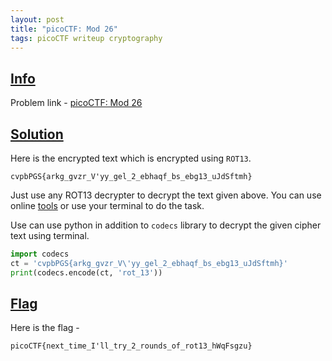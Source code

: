 ```yaml
---
layout: post
title: "picoCTF: Mod 26"
tags: picoCTF writeup cryptography
---
```



## [Info](#info)

Problem link - [picoCTF: Mod 26](https://play.picoctf.org/practice/challenge/144)

## [Solution](#solution)

Here is the encrypted text which is encrypted using `ROT13`.
```
cvpbPGS{arkg_gvzr_V'yy_gel_2_ebhaqf_bs_ebg13_uJdSftmh}
```


Just use any ROT13 decrypter to decrypt the text given above. You can use online [tools](https://rot13.com) or use your terminal to do the task.

Use can use python in addition to `codecs` library to decrypt the given cipher text using terminal. 
```python
import codecs 
ct = 'cvpbPGS{arkg_gvzr_V\'yy_gel_2_ebhaqf_bs_ebg13_uJdSftmh}'
print(codecs.encode(ct, 'rot_13'))
```

## [Flag](#flag)

Here is the flag - 

```
picoCTF{next_time_I'll_try_2_rounds_of_rot13_hWqFsgzu}
```